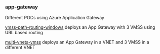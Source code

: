 ### app-gateway
Different POCs using Azure Application Gateway

[vmss-path-routing-windows](vmss-path-routing-windows) deploys an App Gateway with 3 VMSS using
URL based routing

[multi-vnets-vmss](multi-vnets-vmss) deploys an App Gateway in a VNET and 3 VMSS in a different VNET